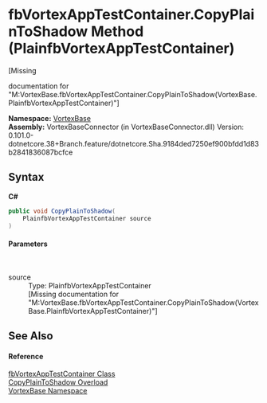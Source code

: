 # fbVortexAppTestContainer.CopyPlainToShadow Method (PlainfbVortexAppTestContainer)
 

\[Missing <summary> documentation for "M:VortexBase.fbVortexAppTestContainer.CopyPlainToShadow(VortexBase.PlainfbVortexAppTestContainer)"\]

**Namespace:**&nbsp;<a href="N_VortexBase.md">VortexBase</a><br />**Assembly:**&nbsp;VortexBaseConnector (in VortexBaseConnector.dll) Version: 0.101.0-dotnetcore.38+Branch.feature/dotnetcore.Sha.9184ded7250ef900bfdd1d83b2841836087bcfce

## Syntax

**C#**<br />
``` C#
public void CopyPlainToShadow(
	PlainfbVortexAppTestContainer source
)
```


#### Parameters
&nbsp;<dl><dt>source</dt><dd>Type: PlainfbVortexAppTestContainer<br />\[Missing <param name="source"/> documentation for "M:VortexBase.fbVortexAppTestContainer.CopyPlainToShadow(VortexBase.PlainfbVortexAppTestContainer)"\]</dd></dl>

## See Also


#### Reference
<a href="T_VortexBase_fbVortexAppTestContainer.md">fbVortexAppTestContainer Class</a><br /><a href="Overload_VortexBase_fbVortexAppTestContainer_CopyPlainToShadow.md">CopyPlainToShadow Overload</a><br /><a href="N_VortexBase.md">VortexBase Namespace</a><br />